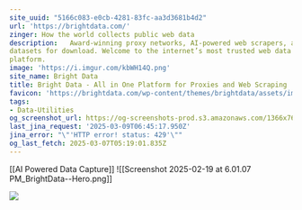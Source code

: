 ```yaml
---
site_uuid: "5166c083-e0cb-4281-83fc-aa3d3681b4d2"
url: 'https://brightdata.com/'
zinger: How the world collects public web data
description:   Award-winning proxy networks, AI-powered web scrapers, and business-ready
datasets for download. Welcome to the internet’s most trusted web data
platform.
image: 'https://i.imgur.com/kbWH14Q.png'
site_name: Bright Data
title: Bright Data - All in One Platform for Proxies and Web Scraping
favicon: 'https://brightdata.com/wp-content/themes/brightdata/assets/images/favicon.png'
tags:
- Data-Utilities
og_screenshot_url: https://og-screenshots-prod.s3.amazonaws.com/1366x768/80/false/0b770999a184d5d06c77b60a483993483bba1af944df6fedaf7dbbc977797d19.jpeg
last_jina_request: '2025-03-09T06:45:17.950Z'
jina_error: "\"'HTTP error! status: 429'\""
og_last_fetch: 2025-03-07T05:19:01.835Z
---
```

[[AI Powered Data Capture]]
![[Screenshot 2025-02-19 at 6.01.07 PM_BrightData--Hero.png]]


![](https://i.imgur.com/kbWH14Q.png)

